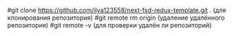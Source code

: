#git clone https://github.com/ilya123558/next-fsd-redux-template.git . (для клонирования репозитория)
#git remote rm origin (удаление удалённого репозитория)
#git remote -v (для проверки удалён ли репозиторий)
